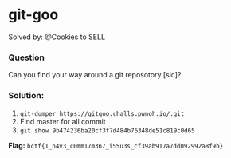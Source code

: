 # git-goo

Solved by: @Cookies to SELL

### Question
Can you find your way around a git reposotory [sic]?

### Solution:

1. `git-dumper https://gitgoo.challs.pwnoh.io/.git`
2. Find master for all commit
3. `git show 9b474236ba20cf3f7d484b76348de51c819c0d65`

**Flag:** `bctf{1_h4v3_c0mm17m3n7_i55u3s_cf39ab917a7dd092992a8f9b}`

